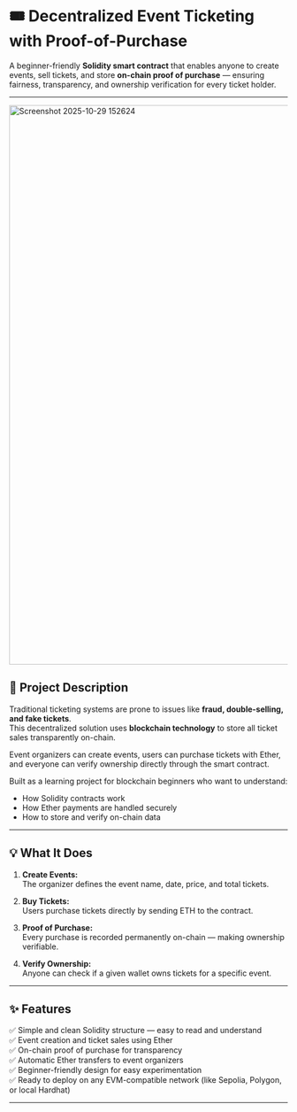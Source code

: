 # 🎟️ Decentralized Event Ticketing with Proof-of-Purchase

A beginner-friendly **Solidity smart contract** that enables anyone to create events, sell tickets, and store **on-chain proof of purchase** — ensuring fairness, transparency, and ownership verification for every ticket holder.

---
<img width="1904" height="1011" alt="Screenshot 2025-10-29 152624" src="https://github.com/user-attachments/assets/faa4e114-6709-43ea-9be4-42bcbf9fd348" />


## 📖 Project Description

Traditional ticketing systems are prone to issues like **fraud, double-selling, and fake tickets**.  
This decentralized solution uses **blockchain technology** to store all ticket sales transparently on-chain.

Event organizers can create events, users can purchase tickets with Ether, and everyone can verify ownership directly through the smart contract.

Built as a learning project for blockchain beginners who want to understand:
- How Solidity contracts work
- How Ether payments are handled securely
- How to store and verify on-chain data

---

## 💡 What It Does

1. **Create Events:**  
   The organizer defines the event name, date, price, and total tickets.

2. **Buy Tickets:**  
   Users purchase tickets directly by sending ETH to the contract.

3. **Proof of Purchase:**  
   Every purchase is recorded permanently on-chain — making ownership verifiable.

4. **Verify Ownership:**  
   Anyone can check if a given wallet owns tickets for a specific event.

---

## ✨ Features

✅ Simple and clean Solidity structure — easy to read and understand  
✅ Event creation and ticket sales using Ether  
✅ On-chain proof of purchase for transparency  
✅ Automatic Ether transfers to event organizers  
✅ Beginner-friendly design for easy experimentation  
✅ Ready to deploy on any EVM-compatible network (like Sepolia, Polygon, or local Hardhat)

---

